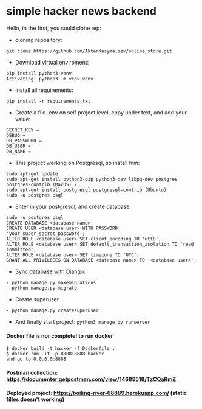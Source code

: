 # simple hacker news backend

Hello, in the first, you sould clone rep:
* cloning repository:
```
git clone https://github.com/AktanKasymaliev/online_store.git
```
* Download virtual enviroment:
```
pip install python3-venv 
Activating: python3 -m venv venv
```
* Install all requirements: 
```
pip install -r requirements.txt
```

* Create a file .env on self project level, copy under text, and add your value: 
```
SECRET_KEY = 
DEBUG = 
DB_PASSWORD = 
DB_USER = 
DB_NAME = 
```

* This project working on Postgresql, so install him:
```
sudo apt-get update
sudo apt-get install python3-pip python3-dev libpq-dev postgres postgres-contrib (MacOS) / 
sudo apt-get install postgresql postgresql-contrib (Ubuntu)
sudo -u postgres psql
```
* Enter in your postgresql, and create database:
```
sudo -u postgres psql
CREATE DATABASE <database name>;
CREATE USER <database user> WITH PASSWORD 'your_super_secret_password';
ALTER ROLE <database user> SET client_encoding TO 'utf8';
ALTER ROLE <database user> SET default_transaction_isolation TO 'read committed';
ALTER ROLE <database user> SET timezone TO 'UTC';
GRANT ALL PRIVILEGES ON DATABASE <database name> TO '<database user>';
```

* Sync database with Django:
```
- python manage.py makemigrations
- python manage.py migrate
```

* Create superuser
```
- python manage.py createsuperuser
```


* And finally start project: `python3 manage.py runserver`
#### Docker file is nor complete! to run docker 
```
$ docker build -t hacker -f Dockerfile .
$ docker run -it -p 8888:8888 hacker
and go to 0.0.0.0:8888
```
#### Postman collection: https://documenter.getpostman.com/view/14689518/TzCQaRmZ
#### Deployed project: https://boiling-river-68889.herokuapp.com/ (static filles doesn't working)
